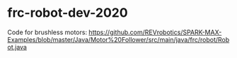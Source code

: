 # frc-robot-dev-2020
 
Code for brushless motors: https://github.com/REVrobotics/SPARK-MAX-Examples/blob/master/Java/Motor%20Follower/src/main/java/frc/robot/Robot.java
